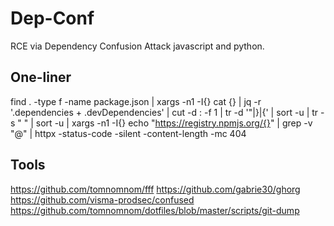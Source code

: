 # Dep-Conf
RCE via Dependency Confusion Attack javascript and python.

## One-liner
find . -type f -name package.json | xargs -n1 -I{} cat {} | jq -r '.dependencies + .devDependencies' | cut -d : -f 1 | tr -d '"|}|{' | sort -u | tr -s "     " | sort -u | xargs -n1 -I{} echo "https://registry.npmjs.org/{}" | grep -v "@" | httpx -status-code -silent -content-length -mc 404

## Tools
https://github.com/tomnomnom/fff
https://github.com/gabrie30/ghorg
https://github.com/visma-prodsec/confused
https://github.com/tomnomnom/dotfiles/blob/master/scripts/git-dump

